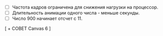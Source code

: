 - [ ] Частота кадров ограничена для снижения нагрузки на процессор.
- [ ] Длительность анимации одного числа - меньше секунды.
- [ ] Число 900 начинает отсчет с 11.

[ + СОВЕТ Canvas 6 ]

